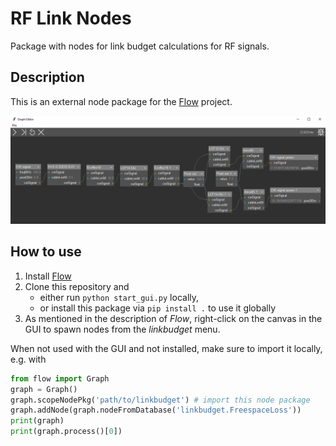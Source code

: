 # RF Link Nodes
Package with nodes for link budget calculations for RF signals.

## Description
This is an external node package for the [Flow](https://github.com/EMS-TU-Ilmenau/Flow) project. 

![Showcase](docs/example_forte_cables.png)

## How to use
1. Install [Flow](https://github.com/EMS-TU-Ilmenau/Flow)
2. Clone this repository and 
    - either run `python start_gui.py` locally, 
    - or install this package via `pip install .` to use it globally
3. As mentioned in the description of *Flow*, right-click on the canvas in the GUI to spawn nodes from the *linkbudget* menu. 

When not used with the GUI and not installed, make sure to import it locally, e.g. with
```python
from flow import Graph
graph = Graph()
graph.scopeNodePkg('path/to/linkbudget') # import this node package
graph.addNode(graph.nodeFromDatabase('linkbudget.FreespaceLoss'))
print(graph)
print(graph.process()[0])
```
